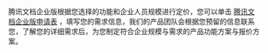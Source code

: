 ﻿腾讯文档企业版根据您选择的功能和企业人员规模进行定价，您可以单击 [腾讯文档企业版申请表](https://cloud.tencent.com/apply/p/cgjxqeegna) ，填写您的需求信息，我们的产品团队会根据您预留的信息联系您，了解您的详细需求后，为您制定符合企业规模与需求的产品功能方案与报价方案。